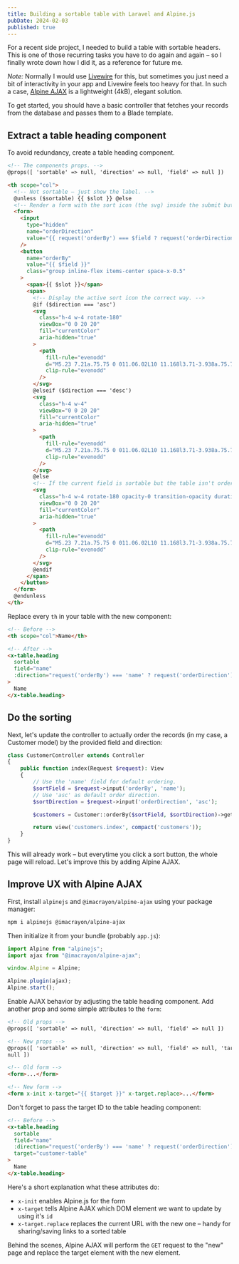 ```yaml
---
title: Building a sortable table with Laravel and Alpine.js
pubDate: 2024-02-03
published: true
---
```


For a recent side project, I needed to build a table with sortable headers. This is one of those recurring tasks you have to do again and again – so I finally wrote down how I did it, as a reference for future me.

_Note:_ Normally I would use [Livewire](https://livewire.laravel.com) for this, but sometimes you just need a bit of interactivity in your app and Livewire feels too heavy for that. In such a case, [Alpine AJAX](https://alpine-ajax.js.org/) is a lightweight (4kB), elegant solution.

To get started, you should have a basic controller that fetches your records from the database and passes them to a Blade template.

## Extract a table heading component

To avoid redundancy, create a table heading component.

```html
<!-- The components props. -->
@props([ 'sortable' => null, 'direction' => null, 'field' => null ])

<th scope="col">
  <!-- Not sortable – just show the label. -->
  @unless ($sortable) {{ $slot }} @else
  <!-- Render a form with the sort icon (the svg) inside the submit button. -->
  <form>
    <input
      type="hidden"
      name="orderDirection"
      value="{{ request('orderBy') === $field ? request('orderDirection') === 'asc' ? 'desc' : 'asc' : 'asc' }}"
    />
    <button
      name="orderBy"
      value="{{ $field }}"
      class="group inline-flex items-center space-x-0.5"
    >
      <span>{{ $slot }}</span>
      <span>
        <!-- Display the active sort icon the correct way. -->
        @if ($direction === 'asc')
        <svg
          class="h-4 w-4 rotate-180"
          viewBox="0 0 20 20"
          fill="currentColor"
          aria-hidden="true"
        >
          <path
            fill-rule="evenodd"
            d="M5.23 7.21a.75.75 0 011.06.02L10 11.168l3.71-3.938a.75.75 0 111.08 1.04l-4.25 4.5a.75.75 0 01-1.08 0l-4.25-4.5a.75.75 0 01.02-1.06z"
            clip-rule="evenodd"
          />
        </svg>
        @elseif ($direction === 'desc')
        <svg
          class="h-4 w-4"
          viewBox="0 0 20 20"
          fill="currentColor"
          aria-hidden="true"
        >
          <path
            fill-rule="evenodd"
            d="M5.23 7.21a.75.75 0 011.06.02L10 11.168l3.71-3.938a.75.75 0 111.08 1.04l-4.25 4.5a.75.75 0 01-1.08 0l-4.25-4.5a.75.75 0 01.02-1.06z"
            clip-rule="evenodd"
          />
        </svg>
        @else
        <!-- If the current field is sortable but the table isn't ordered by the field right now, only show the icon on hover. -->
        <svg
          class="h-4 w-4 rotate-180 opacity-0 transition-opacity duration-300 group-hover:opacity-100"
          viewBox="0 0 20 20"
          fill="currentColor"
          aria-hidden="true"
        >
          <path
            fill-rule="evenodd"
            d="M5.23 7.21a.75.75 0 011.06.02L10 11.168l3.71-3.938a.75.75 0 111.08 1.04l-4.25 4.5a.75.75 0 01-1.08 0l-4.25-4.5a.75.75 0 01.02-1.06z"
            clip-rule="evenodd"
          />
        </svg>
        @endif
      </span>
    </button>
  </form>
  @endunless
</th>
```

Replace every `th` in your table with the new component:

```html
<!-- Before -->
<th scope="col">Name</th>

<!-- After -->
<x-table.heading
  sortable
  field="name"
  :direction="request('orderBy') === 'name' ? request('orderDirection') : null"
>
  Name
</x-table.heading>
```

## Do the sorting

Next, let's update the controller to actually order the records (in my case, a Customer model) by the provided field and direction:

```php
class CustomerController extends Controller
{
    public function index(Request $request): View
    {
        // Use the 'name' field for default ordering.
        $sortField = $request->input('orderBy', 'name');
        // Use 'asc' as default order direction.
        $sortDirection = $request->input('orderDirection', 'asc');

        $customers = Customer::orderBy($sortField, $sortDirection)->get();

        return view('customers.index', compact('customers'));
    }
}
```

This will already work – but everytime you click a sort button, the whole page will reload. Let's improve this by adding Alpine AJAX.

## Improve UX with Alpine AJAX

First, install `alpinejs` and `@imacrayon/alpine-ajax` using your package manager:

```bash
npm i alpinejs @imacrayon/alpine-ajax
```

Then initialize it from your bundle (probably `app.js`):

```js
import Alpine from "alpinejs";
import ajax from "@imacrayon/alpine-ajax";

window.Alpine = Alpine;

Alpine.plugin(ajax);
Alpine.start();
```

Enable AJAX behavior by adjusting the table heading component. Add another prop and some simple attributes to the `form`:

```html
<!-- Old props -->
@props([ 'sortable' => null, 'direction' => null, 'field' => null ])

<!-- New props -->
@props([ 'sortable' => null, 'direction' => null, 'field' => null, 'target' =>
null ])

<!-- Old form -->
<form>...</form>

<!-- New form -->
<form x-init x-target="{{ $target }}" x-target.replace>...</form>
```

Don't forget to pass the target ID to the table heading component:

```html
<!-- Before -->
<x-table.heading
  sortable
  field="name"
  :direction="request('orderBy') === 'name' ? request('orderDirection') : null"
  target="customer-table"
>
  Name
</x-table.heading>
```

Here's a short explanation what these attributes do:

- `x-init` enables Alpine.js for the form
- `x-target` tells Alpine AJAX which DOM element we want to update by using it's `id`
- `x-target.replace` replaces the current URL with the new one – handy for sharing/saving links to a sorted table

Behind the scenes, Alpine AJAX will perform the `GET` request to the "new" page and replace the target element with the new element.
